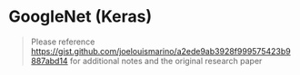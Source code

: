 # GoogleNet (Keras)

> Please reference https://gist.github.com/joelouismarino/a2ede9ab3928f999575423b9887abd14 for additional notes and the original research paper